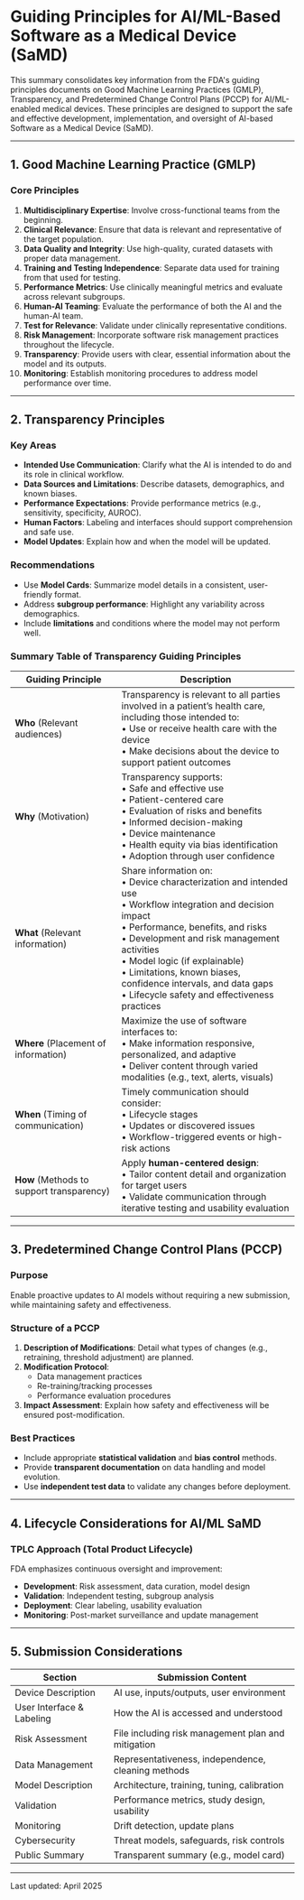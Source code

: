 # Guiding Principles for AI/ML-Based Software as a Medical Device (SaMD)

This summary consolidates key information from the FDA's guiding principles documents on Good Machine Learning Practices (GMLP), Transparency, and Predetermined Change Control Plans (PCCP) for AI/ML-enabled medical devices. These principles are designed to support the safe and effective development, implementation, and oversight of AI-based Software as a Medical Device (SaMD).

---

## 1. Good Machine Learning Practice (GMLP)

### Core Principles

1. **Multidisciplinary Expertise**: Involve cross-functional teams from the beginning.
2. **Clinical Relevance**: Ensure that data is relevant and representative of the target population.
3. **Data Quality and Integrity**: Use high-quality, curated datasets with proper data management.
4. **Training and Testing Independence**: Separate data used for training from that used for testing.
5. **Performance Metrics**: Use clinically meaningful metrics and evaluate across relevant subgroups.
6. **Human-AI Teaming**: Evaluate the performance of both the AI and the human-AI team.
7. **Test for Relevance**: Validate under clinically representative conditions.
8. **Risk Management**: Incorporate software risk management practices throughout the lifecycle.
9. **Transparency**: Provide users with clear, essential information about the model and its outputs.
10. **Monitoring**: Establish monitoring procedures to address model performance over time.

---

## 2. Transparency Principles

### Key Areas

- **Intended Use Communication**: Clarify what the AI is intended to do and its role in clinical workflow.
- **Data Sources and Limitations**: Describe datasets, demographics, and known biases.
- **Performance Expectations**: Provide performance metrics (e.g., sensitivity, specificity, AUROC).
- **Human Factors**: Labeling and interfaces should support comprehension and safe use.
- **Model Updates**: Explain how and when the model will be updated.

### Recommendations

- Use **Model Cards**: Summarize model details in a consistent, user-friendly format.
- Address **subgroup performance**: Highlight any variability across demographics.
- Include **limitations** and conditions where the model may not perform well.


### Summary Table of Transparency Guiding Principles

| Guiding Principle | Description |
|-------------------|-------------|
| **Who** (Relevant audiences) | Transparency is relevant to all parties involved in a patient’s health care, including those intended to: <br>• Use or receive health care with the device <br>• Make decisions about the device to support patient outcomes |
| **Why** (Motivation) | Transparency supports: <br>• Safe and effective use <br>• Patient-centered care <br>• Evaluation of risks and benefits <br>• Informed decision-making <br>• Device maintenance <br>• Health equity via bias identification <br>• Adoption through user confidence |
| **What** (Relevant information) | Share information on: <br>• Device characterization and intended use <br>• Workflow integration and decision impact <br>• Performance, benefits, and risks <br>• Development and risk management activities <br>• Model logic (if explainable) <br>• Limitations, known biases, confidence intervals, and data gaps <br>• Lifecycle safety and effectiveness practices |
| **Where** (Placement of information) | Maximize the use of software interfaces to: <br>• Make information responsive, personalized, and adaptive <br>• Deliver content through varied modalities (e.g., text, alerts, visuals) |
| **When** (Timing of communication) | Timely communication should consider: <br>• Lifecycle stages <br>• Updates or discovered issues <br>• Workflow-triggered events or high-risk actions |
| **How** (Methods to support transparency) | Apply **human-centered design**: <br>• Tailor content detail and organization for target users <br>• Validate communication through iterative testing and usability evaluation |

---

## 3. Predetermined Change Control Plans (PCCP)

### Purpose

Enable proactive updates to AI models without requiring a new submission, while maintaining safety and effectiveness.

### Structure of a PCCP

1. **Description of Modifications**: Detail what types of changes (e.g., retraining, threshold adjustment) are planned.
2. **Modification Protocol**:
   - Data management practices
   - Re-training/tracking processes
   - Performance evaluation procedures
3. **Impact Assessment**: Explain how safety and effectiveness will be ensured post-modification.

### Best Practices

- Include appropriate **statistical validation** and **bias control** methods.
- Provide **transparent documentation** on data handling and model evolution.
- Use **independent test data** to validate any changes before deployment.

---

## 4. Lifecycle Considerations for AI/ML SaMD

### TPLC Approach (Total Product Lifecycle)

FDA emphasizes continuous oversight and improvement:

- **Development**: Risk assessment, data curation, model design
- **Validation**: Independent testing, subgroup analysis
- **Deployment**: Clear labeling, usability evaluation
- **Monitoring**: Post-market surveillance and update management

---

## 5. Submission Considerations

| Section | Submission Content |
|--------|--------------------|
| Device Description | AI use, inputs/outputs, user environment |
| User Interface & Labeling | How the AI is accessed and understood |
| Risk Assessment | File including risk management plan and mitigation |
| Data Management | Representativeness, independence, cleaning methods |
| Model Description | Architecture, training, tuning, calibration |
| Validation | Performance metrics, study design, usability |
| Monitoring | Drift detection, update plans |
| Cybersecurity | Threat models, safeguards, risk controls |
| Public Summary | Transparent summary (e.g., model card) |

---

Last updated: April 2025
